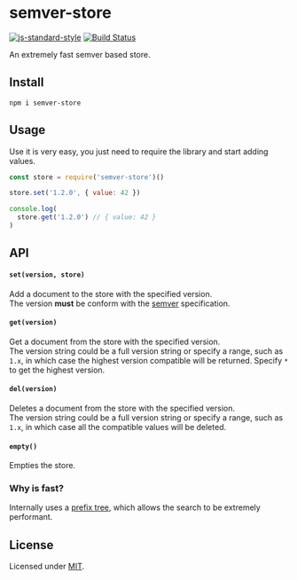 # semver-store

[![js-standard-style](https://img.shields.io/badge/code%20style-standard-brightgreen.svg?style=flat)](http://standardjs.com/)  [![Build Status](https://travis-ci.org/delvedor/semver-store.svg?branch=master)](https://travis-ci.org/delvedor/semver-store)

An extremely fast semver based store.

## Install
```
npm i semver-store
```
## Usage
Use it is very easy, you just need to require the library and start adding values.
```js
const store = require('semver-store')()

store.set('1.2.0', { value: 42 })

console.log(
  store.get('1.2.0') // { value: 42 }
)
```

## API
#### `set(version, store)`
Add a document to the store with the specified version.<br/>
The version **must** be conform with the [semver](http://semver.org/) specification.

#### `get(version)`
Get a document from the store with the specified version.<br/>
The version string could be a full version string or specify a range, such as `1.x`, in which case the highest version compatible will be returned. Specify `*` to get the highest version.

#### `del(version)`
Deletes a document from the store with the specified version.<br/>
The version string could be a full version string or specify a range, such as `1.x`, in which case all the compatible values will be deleted.

#### `empty()`
Empties the store.

### Why is fast?
  Internally uses a [prefix tree](https://en.wikipedia.org/wiki/Trie), which allows the search to be extremely performant.

## License

Licensed under [MIT](./LICENSE).

